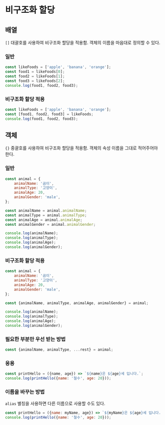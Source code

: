 # 비구조화 할당

## 배열

`[]` 대괄호를 사용하여 비구조화 할당을 적용함. 객체의 이름을 마음대로 정의할 수 있다.

### 일반

```js
const likeFoods = ['apple', 'banana', 'orange'];
const food1 = likeFoods[0];
const food2 = likeFoods[1];
const food3 = likeFoods[2];
console.log(food1, food2, food3);
```

### 비구조화 할당 적용

```js
const likeFoods = ['apple', 'banana', 'orange'];
const [food1, food2, food3] = likeFoods;
console.log(food1, food2, food3);
```

## 객체

`{}` 중괄호를 사용하여 비구조화 할당을 적용함. 객체의 속성 이름을 그대로 적어주어야 한다.

### 일반

```js
const animal = {
	animalName: '곰이',
	animalType: '고양이',
	animalAge: 20,
	animalGender: 'male',
};

const animalName = animal.animalName;
const animalType = animal.animalType;
const animalAge = animal.animalAge;
const animalGender = animal.animalGender;

console.log(animalName);
console.log(animalType);
console.log(animalAge);
console.log(animalGender);
```

### 비구조화 할당 적용

```js
const animal = {
	animalName: '곰이',
	animalType: '고양이',
	animalAge: 20,
	animalGender: 'male',
};

const {animalName, animalType, animalAge, animalGender} = animal;

console.log(animalName);
console.log(animalType);
console.log(animalAge);
console.log(animalGender);
```

### 필요한 부분만 우선 받는 방법

```js
const {animalName, animalType, ...rest} = animal;
```

### 응용

```js
const printHello = ({name, age}) => `${name}은 ${age}세 입니다.`;
console.log(printHello({name: '철수', age: 20}));
```

### 이름을 바꾸는 방법

`alias` 별칭을 사용하면 다른 이름으로 사용할 수도 있다.

```js
const printHello = ({name: myName, age}) => `${myName}은 ${age}세 입니다.`;
console.log(printHello({name: '철수', age: 20}));
```
